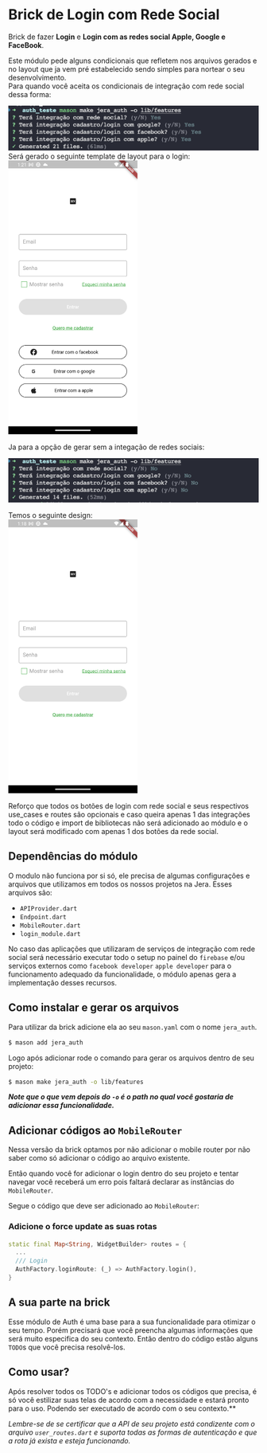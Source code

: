 # Brick de Login com Rede Social

Brick de fazer **Login** e **Login com as redes social Apple, Google e FaceBook**.

Este módulo pede alguns condicionais que refletem nos arquivos gerados e no layout que ja vem pré estabelecido sendo simples para nortear o seu desenvolvimento. <br>
Para quando você aceita os condicionais de integração com rede social dessa forma:

<img src="assets/with_social_example.png" />
Será gerado o seguinte template de layout para o login:

<img src="assets/login_with_social.png" height="550"/>

Ja para a opção de gerar sem a integação de redes sociais:

<img src="assets/without_social_example.png" />

Temos o seguinte design: <br>
<img src="assets/login_without_social.png" height="550"/>

Reforço que todos os botões de login com rede social e seus respectivos use_cases e routes são opcionais e caso queira apenas 1 das integrações todo o código e import de bibliotecas não será adicionado ao módulo e o layout será modificado com apenas 1 dos botões da rede social.

## Dependências do módulo

O modulo não funciona por si só, ele precisa de algumas configurações e arquivos que utilizamos em todos os nossos projetos na Jera. Esses arquivos são:

- `APIProvider.dart`
- `Endpoint.dart`
- `MobileRouter.dart`
- `login_module.dart`

No caso das aplicações que utilizaram de serviços de integração com rede social será necessário executar todo o setup no painel do `firebase` e/ou serviços externos como `facebook developer` `apple developer` para o funcionamento adequado da funcionalidade, o módulo apenas gera a implementação desses recursos.

## Como instalar e gerar os arquivos

Para utilizar da brick adicione ela ao seu `mason.yaml` com o nome `jera_auth`.

```bash
$ mason add jera_auth
```

Logo após adicionar rode o comando para gerar os arquivos dentro de seu projeto:

```bash
$ mason make jera_auth -o lib/features
```

**_Note que o que vem depois do `-o` é o path no qual você gostaria de adicionar essa funcionalidade._**

## Adicionar códigos ao `MobileRouter`

Nessa versão da brick optamos por não adicionar o mobile router por não saber como só adicionar o código ao arquivo existente.

Então quando você for adicionar o login dentro do seu projeto e tentar navegar você receberá um erro pois faltará declarar as instâncias do `MobileRouter`.

Segue o código que deve ser adicionado ao `MobileRouter`:

### Adicione o force update as suas rotas

```dart
static final Map<String, WidgetBuilder> routes = {
  ...
  /// Login
  AuthFactory.loginRoute: (_) => AuthFactory.login(),
}
```

## A sua parte na brick

Esse módulo de Auth é uma base para a sua funcionalidade para otimizar o seu tempo. Porém precisará que você preencha algumas informações que será muito especifica do seu contexto. Então dentro do código estão alguns `TODO`s que você precisa resolvê-los.

## Como usar?

Após resolver todos os TODO's e adicionar todos os códigos que precisa, é só você estilizar suas telas de acordo com a necessidade e estará pronto para o uso.
Podendo ser executado de acordo com o seu contexto.\*\*

_Lembre-se de se certificar que a API de seu projeto está condizente com o arquivo `user_routes.dart` e suporta todas as formas de autenticação e que a rota já exista e esteja funcionando._
